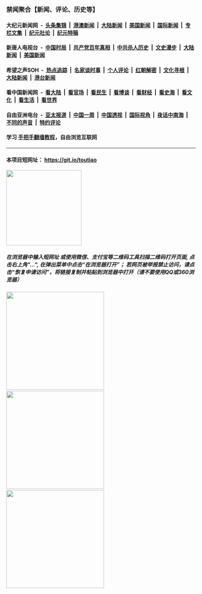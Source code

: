 ### 禁闻聚合【新闻、评论、历史等】

#### 大纪元新闻网 &nbsp;-&nbsp; [头条集锦](indexes/E头条集锦.md?t=02101311) &nbsp;|&nbsp; [港澳新闻](indexes/E港澳新闻.md?t=02101311)  &nbsp;|&nbsp; [大陆新闻](indexes/E大陆新闻.md?t=02101311) &nbsp;|&nbsp; [美国新闻](indexes/E美国新闻.md?t=02101311) &nbsp;|&nbsp; [国际新闻](indexes/E国际新闻.md?t=02101311) &nbsp;|&nbsp; [专栏文集](indexes/E专栏文集.md?t=02101311) &nbsp;|&nbsp; [纪元社论](indexes/E纪元社论.md?t=02101311) &nbsp;|&nbsp; [纪元特稿](indexes/E纪元特稿.md?t=02101311) 

#### 新唐人电视台 &nbsp;-&nbsp; [中国时局](indexes/N中国时局.md?t=02101311) &nbsp;|&nbsp; [共产党百年真相](indexes/N共产党百年真相.md?t=02101311) &nbsp;|&nbsp; [中共杀人历史](indexes/N中共杀人历史.md?t=02101311) &nbsp;|&nbsp; [文史漫步](indexes/N文史漫步.md?t=02101311) &nbsp;|&nbsp; [大陆新闻](indexes/N大陆新闻.md?t=02101311) &nbsp;|&nbsp; [美国新闻](indexes/N美国新闻.md?t=02101311)

#### 希望之声SOH &nbsp;-&nbsp; [热点追踪](indexes/H热点追踪.md?t=02101311) &nbsp;|&nbsp; [名家谈时事](indexes/H名家谈时事.md?t=02101311) &nbsp;|&nbsp; [个人评论](indexes/H个人评论.md?t=02101311)  &nbsp;|&nbsp; [红朝解密](indexes/H红朝解密.md?t=02101311) &nbsp;|&nbsp; [文化寻根](indexes/H文化寻根.md?t=02101311) &nbsp;|&nbsp; [大陆新闻](indexes/H大陆新闻.md?t=02101311) &nbsp;|&nbsp; [港台新闻](indexes/H港台新闻.md?t=02101311)

#### 看中国新闻网 &nbsp;-&nbsp; [看大陆](indexes/S看大陆.md?t=02101311) &nbsp;|&nbsp; [看官场](indexes/S看官场.md?t=02101311) &nbsp;|&nbsp; [看民生](indexes/S看民生.md?t=02101311)  &nbsp;|&nbsp; [看博谈](indexes/S看博谈.md?t=02101311) &nbsp;|&nbsp; [看财经](indexes/S看财经.md?t=02101311) &nbsp;|&nbsp; [看史海](indexes/S看史海.md?t=02101311) &nbsp;|&nbsp; [看文化](indexes/S看文化.md?t=02101311) &nbsp;|&nbsp; [看生活](indexes/S看生活.md?t=02101311) &nbsp;|&nbsp; [看世界](indexes/S看世界.md?t=02101311)

#### 自由亚洲电台 &nbsp;-&nbsp; [亚太报道](indexes/R亚太报道.md?t=02101311) &nbsp;|&nbsp; [中国一周](indexes/R中国一周.md?t=02101311) &nbsp;|&nbsp; [中国透视](indexes/R中国透视.md?t=02101311)  &nbsp;|&nbsp; [国际视角](indexes/R国际视角.md?t=02101311) &nbsp;|&nbsp; [夜话中南海](indexes/R夜话中南海.md?t=02101311) &nbsp;|&nbsp; [不同的声音](indexes/R不同的声音.md?t=02101311) &nbsp;|&nbsp; [特约评论](indexes/R特约评论.md?t=02101311)

#### 学习 [手把手翻墙教程](https://github.com/gfw-breaker/guides/wiki)，自由浏览互联网

----

#### 本项目短网址： https://git.io/toutiao
<img src="https://raw.githubusercontent.com/gfw-breaker/banned-news/master/scripts/img/qr.png" width="200px"/>  

##### 在浏览器中输入短网址 或使用微信、支付宝等二维码工具扫描二维码打开页面, 点击右上角"...", 在弹出菜单中点击“在浏览器打开”； 若网页被举报禁止访问，请点击“恢复申请访问”，将链接复制并粘贴到浏览器中打开（请不要使用QQ或360浏览器）

<img src="https://raw.githubusercontent.com/gfw-breaker/banned-news/master/scripts/img/1.png" width="260px"/> &nbsp; <img src="https://raw.githubusercontent.com/gfw-breaker/banned-news/master/scripts/img/2.png" width="260px"/> &nbsp; <img src="https://raw.githubusercontent.com/gfw-breaker/banned-news/master/scripts/img/3.png" width="260px"/>
